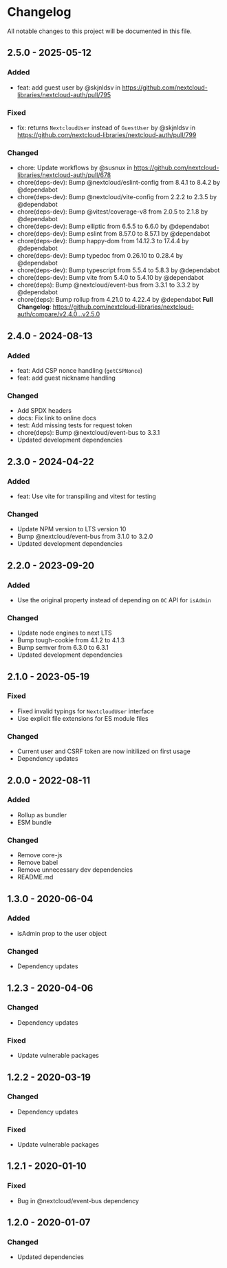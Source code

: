<!--
  - SPDX-FileCopyrightText: 2020 Nextcloud GmbH and Nextcloud contributors
  - SPDX-License-Identifier: GPL-3.0-or-later
-->
# Changelog

All notable changes to this project will be documented in this file.

## 2.5.0 - 2025-05-12
### Added
* feat: add guest user by @skjnldsv in https://github.com/nextcloud-libraries/nextcloud-auth/pull/795

### Fixed
* fix: returns `NextcloudUser` instead of `GuestUser` by @skjnldsv in https://github.com/nextcloud-libraries/nextcloud-auth/pull/799

### Changed
* chore: Update workflows by @susnux in https://github.com/nextcloud-libraries/nextcloud-auth/pull/678
* chore(deps-dev): Bump @nextcloud/eslint-config from 8.4.1 to 8.4.2 by @dependabot
* chore(deps-dev): Bump @nextcloud/vite-config from 2.2.2 to 2.3.5 by @dependabot
* chore(deps-dev): Bump @vitest/coverage-v8 from 2.0.5 to 2.1.8 by @dependabot
* chore(deps-dev): Bump elliptic from 6.5.5 to 6.6.0 by @dependabot
* chore(deps-dev): Bump eslint from 8.57.0 to 8.57.1 by @dependabot
* chore(deps-dev): Bump happy-dom from 14.12.3 to 17.4.4 by @dependabot
* chore(deps-dev): Bump typedoc from 0.26.10 to 0.28.4 by @dependabot
* chore(deps-dev): Bump typescript from 5.5.4 to 5.8.3 by @dependabot
* chore(deps-dev): Bump vite from 5.4.0 to 5.4.10 by @dependabot
* chore(deps): Bump @nextcloud/event-bus from 3.3.1 to 3.3.2 by @dependabot
* chore(deps): Bump rollup from 4.21.0 to 4.22.4 by @dependabot
**Full Changelog**: https://github.com/nextcloud-libraries/nextcloud-auth/compare/v2.4.0...v2.5.0

## 2.4.0 - 2024-08-13
### Added
* feat: Add CSP nonce handling (`getCSPNonce`)
* feat: add guest nickname handling

### Changed
* Add SPDX headers
* docs: Fix link to online docs
* test: Add missing tests for request token
* chore(deps): Bump @nextcloud/event-bus to 3.3.1
* Updated development dependencies

## 2.3.0 - 2024-04-22
### Added
* feat: Use vite for transpiling and vitest for testing

### Changed
* Update NPM version to LTS version 10
* Bump @nextcloud/event-bus from 3.1.0 to 3.2.0
* Updated development dependencies

## 2.2.0 - 2023-09-20
### Added
* Use the original property instead of depending on `OC` API for `isAdmin`

### Changed
* Update node engines to next LTS
* Bump tough-cookie from 4.1.2 to 4.1.3
* Bump semver from 6.3.0 to 6.3.1
* Updated development dependencies

## 2.1.0 - 2023-05-19
### Fixed
- Fixed invalid typings for `NextcloudUser` interface
- Use explicit file extensions for ES module files

### Changed
- Current user and CSRF token are now initilized on first usage
- Dependency updates

## 2.0.0 - 2022-08-11
### Added
- Rollup as bundler
- ESM bundle

### Changed
- Remove core-js
- Remove babel
- Remove unnecessary dev dependencies
- README.md

## 1.3.0 - 2020-06-04
### Added
- isAdmin prop to the user object
### Changed
- Dependency updates

## 1.2.3 - 2020-04-06
### Changed
- Dependency updates
### Fixed
- Update vulnerable packages

## 1.2.2 - 2020-03-19
### Changed
- Dependency updates
### Fixed
- Update vulnerable packages

## 1.2.1 - 2020-01-10
### Fixed
- Bug in @nextcloud/event-bus dependency

## 1.2.0 - 2020-01-07
### Changed
- Updated dependencies
